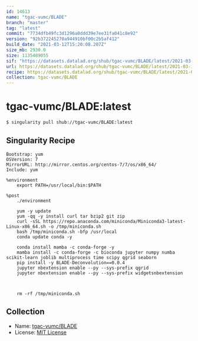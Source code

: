 ```yaml
---
id: 14613
name: "tgac-vumc/BLADE"
branch: "master"
tag: "latest"
commit: "7734dfb49fc3d1296a0ddd39e7ee31fa041c8e92"
version: "92b372245270a944910bf00c2b5af412"
build_date: "2021-03-12T15:20:08.207Z"
size_mb: 2930.0
size: 1135489055
sif: "https://datasets.datalad.org/shub/tgac-vumc/BLADE/latest/2021-03-12-7734dfb4-92b37224/92b372245270a944910bf00c2b5af412.sif"
url: https://datasets.datalad.org/shub/tgac-vumc/BLADE/latest/2021-03-12-7734dfb4-92b37224/
recipe: https://datasets.datalad.org/shub/tgac-vumc/BLADE/latest/2021-03-12-7734dfb4-92b37224/Singularity
collection: tgac-vumc/BLADE
---
```


# tgac-vumc/BLADE:latest

```bash
$ singularity pull shub://tgac-vumc/BLADE:latest
```

## Singularity Recipe

```singularity
Bootstrap: yum
OSVersion: 7
MirrorURL: http://mirror.centos.org/centos-7/7/os/x86_64/
Include: yum

%environment    
    export PATH=/usr/local/bin:$PATH

%post
    ./environment

    yum -y update
    yum -qq -y install curl tar bzip2 git zip
    curl -sSL https://repo.anaconda.com/miniconda/Miniconda3-latest-Linux-x86_64.sh -o /tmp/miniconda.sh
    bash /tmp/miniconda.sh -bfp /usr/local
    conda update conda -y
    
    conda install mamba -c conda-forge -y
    mamba install -c conda-forge -c bioconda jupyter numpy numba scikit-learn joblib multiprocess time scipy qgrid seaborn
    pip install -y BLADE-Deconvolution==0.0.4
    jupyter nbextension enable --py --sys-prefix qgrid
    jupyter nbextension enable --py --sys-prefix widgetsnbextension
 


    rm -rf /tmp/miniconda.sh
```

## Collection

 - Name: [tgac-vumc/BLADE](https://github.com/tgac-vumc/BLADE)
 - License: [MIT License](https://api.github.com/licenses/mit)

